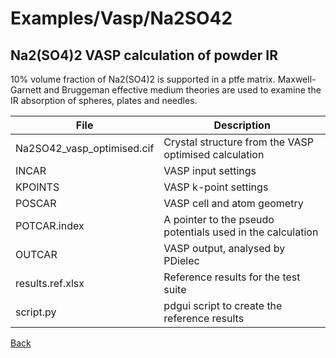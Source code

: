# Examples/Vasp/Na2SO42
## Na2(SO4)2 VASP calculation of powder IR

10% volume fraction of Na2(SO4)2 is supported in a ptfe matrix.  Maxwell-Garnett and Bruggeman effective medium theories are used to examine the IR absorption of spheres, plates and needles.


| **File**                   | **Description**                                           |
| -------------------------- | --------------------------------------------------------- |
| Na2SO42_vasp_optimised.cif | Crystal structure from the VASP optimised calculation     |
| INCAR                      | VASP input settings                                       |
| KPOINTS                    | VASP k-point settings                                     |
| POSCAR                     | VASP cell and atom geometry                               |
| POTCAR.index               | A pointer to the pseudo potentials used in the calculation|
| OUTCAR                     | VASP output, analysed by PDielec                          |
| results.ref.xlsx           | Reference results for the test suite                      |
| script.py                  | pdgui script to create the reference results              |


[Back](..)
